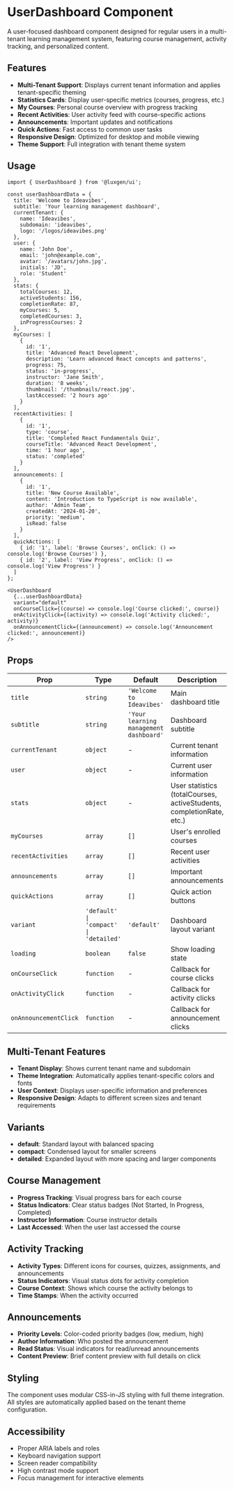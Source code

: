 # UserDashboard Component

A user-focused dashboard component designed for regular users in a multi-tenant learning management system, featuring course management, activity tracking, and personalized content.

## Features

- **Multi-Tenant Support**: Displays current tenant information and applies tenant-specific theming
- **Statistics Cards**: Display user-specific metrics (courses, progress, etc.)
- **My Courses**: Personal course overview with progress tracking
- **Recent Activities**: User activity feed with course-specific actions
- **Announcements**: Important updates and notifications
- **Quick Actions**: Fast access to common user tasks
- **Responsive Design**: Optimized for desktop and mobile viewing
- **Theme Support**: Full integration with tenant theme system

## Usage

```tsx
import { UserDashboard } from '@luxgen/ui';

const userDashboardData = {
  title: 'Welcome to Ideavibes',
  subtitle: 'Your learning management dashboard',
  currentTenant: {
    name: 'Ideavibes',
    subdomain: 'ideavibes',
    logo: '/logos/ideavibes.png'
  },
  user: {
    name: 'John Doe',
    email: 'john@example.com',
    avatar: '/avatars/john.jpg',
    initials: 'JD',
    role: 'Student'
  },
  stats: {
    totalCourses: 12,
    activeStudents: 156,
    completionRate: 87,
    myCourses: 5,
    completedCourses: 3,
    inProgressCourses: 2
  },
  myCourses: [
    {
      id: '1',
      title: 'Advanced React Development',
      description: 'Learn advanced React concepts and patterns',
      progress: 75,
      status: 'in-progress',
      instructor: 'Jane Smith',
      duration: '8 weeks',
      thumbnail: '/thumbnails/react.jpg',
      lastAccessed: '2 hours ago'
    }
  ],
  recentActivities: [
    {
      id: '1',
      type: 'course',
      title: 'Completed React Fundamentals Quiz',
      courseTitle: 'Advanced React Development',
      time: '1 hour ago',
      status: 'completed'
    }
  ],
  announcements: [
    {
      id: '1',
      title: 'New Course Available',
      content: 'Introduction to TypeScript is now available',
      author: 'Admin Team',
      createdAt: '2024-01-20',
      priority: 'medium',
      isRead: false
    }
  ],
  quickActions: [
    { id: '1', label: 'Browse Courses', onClick: () => console.log('Browse Courses') },
    { id: '2', label: 'View Progress', onClick: () => console.log('View Progress') }
  ]
};

<UserDashboard
  {...userDashboardData}
  variant="default"
  onCourseClick={(course) => console.log('Course clicked:', course)}
  onActivityClick={(activity) => console.log('Activity clicked:', activity)}
  onAnnouncementClick={(announcement) => console.log('Announcement clicked:', announcement)}
/>
```

## Props

| Prop | Type | Default | Description |
|------|------|---------|-------------|
| `title` | `string` | `'Welcome to Ideavibes'` | Main dashboard title |
| `subtitle` | `string` | `'Your learning management dashboard'` | Dashboard subtitle |
| `currentTenant` | `object` | - | Current tenant information |
| `user` | `object` | - | Current user information |
| `stats` | `object` | - | User statistics (totalCourses, activeStudents, completionRate, etc.) |
| `myCourses` | `array` | `[]` | User's enrolled courses |
| `recentActivities` | `array` | `[]` | Recent user activities |
| `announcements` | `array` | `[]` | Important announcements |
| `quickActions` | `array` | `[]` | Quick action buttons |
| `variant` | `'default' \| 'compact' \| 'detailed'` | `'default'` | Dashboard layout variant |
| `loading` | `boolean` | `false` | Show loading state |
| `onCourseClick` | `function` | - | Callback for course clicks |
| `onActivityClick` | `function` | - | Callback for activity clicks |
| `onAnnouncementClick` | `function` | - | Callback for announcement clicks |

## Multi-Tenant Features

- **Tenant Display**: Shows current tenant name and subdomain
- **Theme Integration**: Automatically applies tenant-specific colors and fonts
- **User Context**: Displays user-specific information and preferences
- **Responsive Design**: Adapts to different screen sizes and tenant requirements

## Variants

- **default**: Standard layout with balanced spacing
- **compact**: Condensed layout for smaller screens
- **detailed**: Expanded layout with more spacing and larger components

## Course Management

- **Progress Tracking**: Visual progress bars for each course
- **Status Indicators**: Clear status badges (Not Started, In Progress, Completed)
- **Instructor Information**: Course instructor details
- **Last Accessed**: When the user last accessed the course

## Activity Tracking

- **Activity Types**: Different icons for courses, quizzes, assignments, and announcements
- **Status Indicators**: Visual status dots for activity completion
- **Course Context**: Shows which course the activity belongs to
- **Time Stamps**: When the activity occurred

## Announcements

- **Priority Levels**: Color-coded priority badges (low, medium, high)
- **Author Information**: Who posted the announcement
- **Read Status**: Visual indicators for read/unread announcements
- **Content Preview**: Brief content preview with full details on click

## Styling

The component uses modular CSS-in-JS styling with full theme integration. All styles are automatically applied based on the tenant theme configuration.

## Accessibility

- Proper ARIA labels and roles
- Keyboard navigation support
- Screen reader compatibility
- High contrast mode support
- Focus management for interactive elements
